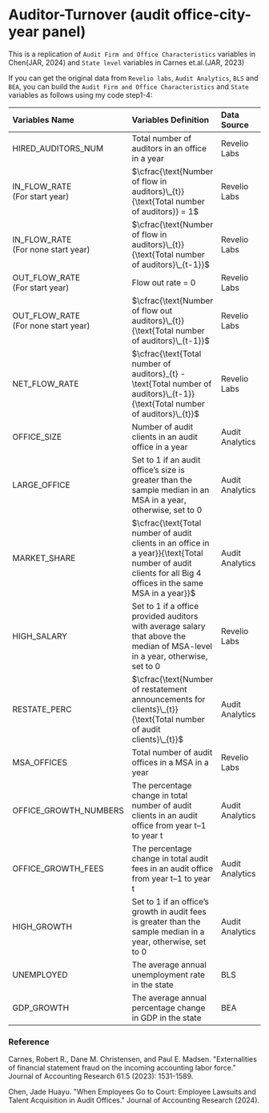  # Auditor-Turnover (audit office-city-year panel)
This is a replication of `Audit Firm and Office Characteristics` variables in Chen(JAR, 2024) and `State level` variables in Carnes et.al.(JAR, 2023)

If you can get the original data from `Revelio labs`, `Audit Analytics`, `BLS` and `BEA`, you can build the `Audit Firm and Office Characteristics` and `State` variables as follows using my code step1-4:

|Variables Name | Variables Definition | Data Source | Reference |
| :--- | :--- |:---|:---|
|HIRED_AUDITORS_NUM| Total number of auditors in an office in a year | Revelio Labs  |  Chen(JAR, 2024)  |
|IN_FLOW_RATE <br> (For start year)| $\cfrac{\text{Number of flow in auditors}\_{t}}{\text{Total number of auditors}} = 1$ |  Revelio Labs  |  Chen(JAR, 2024)  | 
|IN_FLOW_RATE <br> (For none start year)| $\cfrac{\text{Number of flow in auditors}\_{t}}{\text{Total number of auditors}\_{t-1}}$ |  Revelio Labs  |  Chen(JAR, 2024)  | 
|OUT_FLOW_RATE <br> (For start year)| $\text{Flow out rate = 0}$  |   Revelio Labs | Chen(JAR, 2024)|
|OUT_FLOW_RATE <br> (For none start year)| $\cfrac{\text{Number of flow out auditors}\_{t}}{\text{Total number of auditors}\_{t-1}}$ |   Revelio Labs | Chen(JAR, 2024)|
|NET_FLOW_RATE| $\cfrac{\text{Total number of auditors}_{t} - \text{Total number of auditors}\_{t-1}}{\text{Total number of auditors}\_{t}}$  |  Revelio Labs  |Chen(JAR, 2024)|
|OFFICE_SIZE|  Number of audit clients in an audit office in a year | Audit Analytics | Chen(JAR, 2024)|
|LARGE_OFFICE| Set to 1 if an audit office’s size is greater than the sample median in an MSA in a year, otherwise, set to 0 |  Audit Analytics  | Chen(JAR, 2024)|
|MARKET_SHARE| $\cfrac{\text{Total number of audit clients in an office in a year}}{\text{Total number of audit clients for all Big 4 offices in the same MSA in a year}}$ |  Audit Analytics | Chen(JAR, 2024)|
|HIGH_SALARY|  Set to 1 if a office provided auditors with average salary that above the median of MSA-level in a year, otherwise, set to 0 |  Revelio Labs |Chen(JAR, 2024)|
|RESTATE_PERC|  $\cfrac{\text{Number of restatement announcements for clients}\_{t}}{\text{Total number of audit clients}\_{t}}$ |  Audit Analytics|Chen(JAR, 2024)|
|MSA_OFFICES| Total number of audit offices in a MSA in a year  |  Revelio Labs |Chen(JAR, 2024)|
|OFFICE_GROWTH_NUMBERS|  The percentage change in total number of audit clients in an audit office from year t–1 to year t | Audit Analytics|Chen(JAR, 2024)|
|OFFICE_GROWTH_FEES| The percentage change in total audit fees in an audit office from year t–1 to year t  | Audit Analytics|Chen(JAR, 2024)|
|HIGH_GROWTH| Set to 1 if an office’s growth in audit fees is greater than the sample median in a year, otherwise, set to 0   | Audit Analytics|Chen(JAR, 2024)|
|UNEMPLOYED|  The average annual unemployment rate in the state | BLS |Carnes et.al.(JAR, 2023)|
|GDP_GROWTH|  The average annual percentage change in GDP in the state  | BEA |Carnes et.al.(JAR, 2023)|

### Reference
  Carnes, Robert R., Dane M. Christensen, and Paul E. Madsen. "Externalities of financial statement fraud on the incoming accounting labor force." Journal of Accounting Research 61.5 (2023): 1531-1589.
  
  Chen, Jade Huayu. "When Employees Go to Court: Employee Lawsuits and Talent Acquisition in Audit Offices." Journal of Accounting Research (2024).


